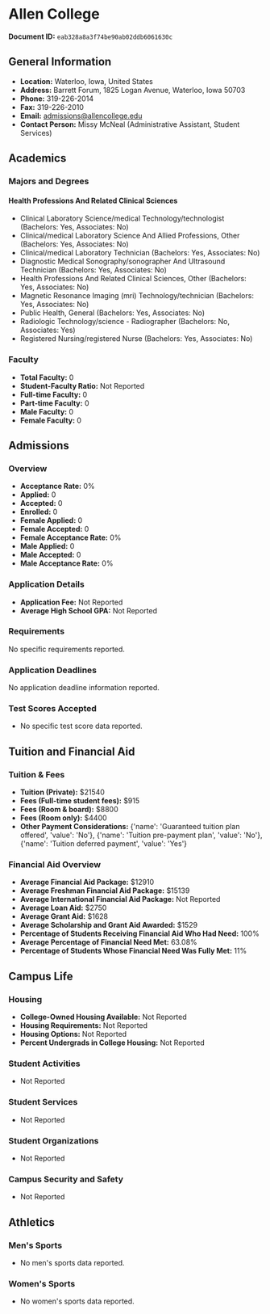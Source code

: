 # Allen College

**Document ID:** `eab328a8a3f74be90ab02ddb6061630c`

## General Information

- **Location:** Waterloo, Iowa, United States
- **Address:** Barrett Forum, 1825 Logan Avenue, Waterloo, Iowa 50703
- **Phone:** 319-226-2014
- **Fax:** 319-226-2010
- **Email:** admissions@allencollege.edu
- **Contact Person:** Missy McNeal (Administrative Assistant, Student Services)

## Academics

### Majors and Degrees

#### Health Professions And Related Clinical Sciences

- Clinical Laboratory Science/medical Technology/technologist (Bachelors: Yes, Associates: No)
- Clinical/medical Laboratory Science And Allied Professions, Other (Bachelors: Yes, Associates: No)
- Clinical/medical Laboratory Technician (Bachelors: Yes, Associates: No)
- Diagnostic Medical Sonography/sonographer And Ultrasound Technician (Bachelors: Yes, Associates: No)
- Health Professions And Related Clinical Sciences, Other (Bachelors: Yes, Associates: No)
- Magnetic Resonance Imaging (mri) Technology/technician (Bachelors: Yes, Associates: No)
- Public Health, General (Bachelors: Yes, Associates: No)
- Radiologic Technology/science - Radiographer (Bachelors: No, Associates: Yes)
- Registered Nursing/registered Nurse (Bachelors: Yes, Associates: No)

### Faculty

- **Total Faculty:** 0
- **Student-Faculty Ratio:** Not Reported
- **Full-time Faculty:** 0
- **Part-time Faculty:** 0
- **Male Faculty:** 0
- **Female Faculty:** 0

## Admissions

### Overview

- **Acceptance Rate:** 0%
- **Applied:** 0
- **Accepted:** 0
- **Enrolled:** 0
- **Female Applied:** 0
- **Female Accepted:** 0
- **Female Acceptance Rate:** 0%
- **Male Applied:** 0
- **Male Accepted:** 0
- **Male Acceptance Rate:** 0%

### Application Details

- **Application Fee:** Not Reported
- **Average High School GPA:** Not Reported

### Requirements

No specific requirements reported.

### Application Deadlines

No application deadline information reported.

### Test Scores Accepted

- No specific test score data reported.

## Tuition and Financial Aid

### Tuition & Fees

- **Tuition (Private):** $21540
- **Fees (Full-time student fees):** $915
- **Fees (Room & board):** $8800
- **Fees (Room only):** $4400
- **Other Payment Considerations:** {'name': 'Guaranteed tuition plan offered', 'value': 'No'}, {'name': 'Tuition pre-payment plan', 'value': 'No'}, {'name': 'Tuition deferred payment', 'value': 'Yes'}

### Financial Aid Overview

- **Average Financial Aid Package:** $12910
- **Average Freshman Financial Aid Package:** $15139
- **Average International Financial Aid Package:** Not Reported
- **Average Loan Aid:** $2750
- **Average Grant Aid:** $1628
- **Average Scholarship and Grant Aid Awarded:** $1529
- **Percentage of Students Receiving Financial Aid Who Had Need:** 100%
- **Average Percentage of Financial Need Met:** 63.08%
- **Percentage of Students Whose Financial Need Was Fully Met:** 11%

## Campus Life

### Housing

- **College-Owned Housing Available:** Not Reported
- **Housing Requirements:** Not Reported
- **Housing Options:** Not Reported
- **Percent Undergrads in College Housing:** Not Reported

### Student Activities

- Not Reported

### Student Services

- Not Reported

### Student Organizations

- Not Reported

### Campus Security and Safety

- Not Reported

## Athletics

### Men's Sports

- No men's sports data reported.

### Women's Sports

- No women's sports data reported.
